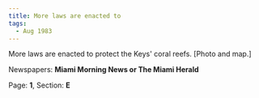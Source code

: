 ```yaml
---  
title: More laws are enacted to  
tags:  
  - Aug 1983  
---  
```

  
More laws are enacted to protect the Keys' coral reefs. [Photo and map.]  
  
Newspapers: **Miami Morning News or The Miami Herald**  
  
Page: **1**, Section: **E** 
